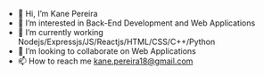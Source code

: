 - 👋 Hi, I’m Kane Pereira
- 👀 I’m interested in Back-End Development and Web Applications
- 🌱 I’m currently working Nodejs/Expressjs/JS/Reactjs/HTML/CSS/C++/Python
- 💞️ I’m looking to collaborate on Web Applications
- 📫 How to reach me kane.pereira18@gmail.com

<!---
S0han/S0han is a ✨ special ✨ repository because its `README.md` (this file) appears on your GitHub profile.
You can click the Preview link to take a look at your changes.
--->
